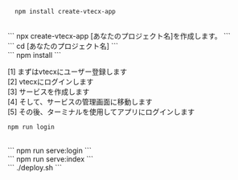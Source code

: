 ```
  npm install create-vtecx-app
```
<br/>
```
 npx create-vtecx-app [あなたのプロジェクト名]を作成します。
```
<br/>
```
  cd [あなたのプロジェクト名]
```
<br/>
```
npm install
```

[1] まずはvtecxにユーザー登録します <br/>
[2] vtecxにログインします <br/>
[3] サービスを作成します<br/>
[4] そして、サービスの管理画面に移動します<br/>
[5] その後、ターミナルを使用してアプリにログインします<br/>


```
npm run login
```
<br/>
```
npm run serve:login
```
<br/>
```
npm run serve:index
```
<br/>
```
./deploy.sh
```
